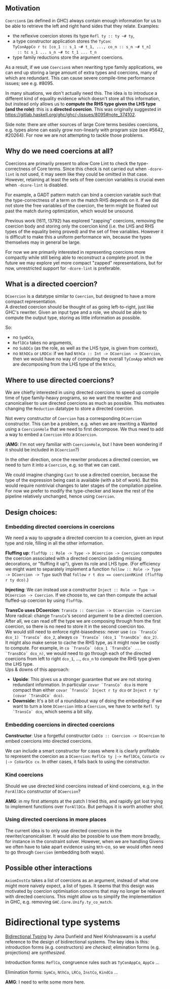 
## Motivation

`Coercion`s (as defined in GHC) always contain enough information for us to be able to retrieve the left and right hand sides that they relate. Examples:

  - the reflexive coercion stores its type `Refl ty :: ty ~# ty`,
  - a type constructor application stores the `TyCon`:  
    `TyConAppCo r tc [co_1 :: s_1 ~# t_1, ..., co_n :: s_n ~# t_n]`  
    `  :: tc s_1 ... s_n ~# tc t_1 ... t_n`
  - type family reductions store the argument coercions.

As a result, if we use `Coercion`s when rewriting type family applications, we can end up storing a large amount of extra types and coercions, many of which are redundant. This can cause severe compile-time performance issues; see e.g. #8095.

In many situations, we don't actually need this. The idea is to introduce a different kind of equality evidence which doesn't store all this information, but instead only allows us to **compute the RHS type given the LHS type (and the role)**: this is a  **directed coercion**. This was originally suggested in https://gitlab.haskell.org/ghc/ghc/-/issues/8095#note_374102.  

Side note: there are other sources of large Core terms besides coercions, e.g. types alone can easily grow non-linearly with program size (see #5642, #20264).  For now we are not attempting to tackle those problems.

## Why do we need coercions at all?

Coercions are primarily present to allow Core Lint to check the type-correctness of Core terms. Since this check is not carried out when `-dcore-lint` is not used, it may seem like they could be omitted in that case. However, retaining at least the sets of free coercion variables is crucial even when `-dcore-lint` is disabled.

For example, a GADT pattern match can bind a coercion variable such that the type-correctness of a term on the match RHS depends on it. If we did not store the free variables of the coercion, the term might be floated out past the match during optimization, which would be unsound.

Previous work (!611, !3792) has explored "zapping" coercions, removing the coercion body and storing only the coercion kind (i.e. the LHS and RHS types of the equality being proved) and the set of free variables. However it is difficult to make this a uniform performance win, because the types themselves may in general be large.

For now we are primarily interested in representing coercions more compactly while still being able to reconstruct a complete proof. In the future we may explore yet more compact "zapped" representations, but for now, unrestricted support for `-dcore-lint` is preferable.

## What is a directed coercion?

`DCoercion` is a datatype similar to `Coercion`, but designed to have a more compact representation.  
A directed coercion should be thought of as going left-to-right, just like GHC's rewriter. Given an input type and a role, we should be able to compute the output type, storing as little information as possible.

So:
  - no `SymDCo`,
  - `ReflDCo` takes no arguments,
  - no `SubDCo` (as the role, as well as the LHS type, is given from context),
  - no `NthDCo` or `LRDCo`: if we had `NthCo :: Int -> DCoercion -> DCoercion`, then we would have no way of computing the overall `TyConApp` which we are decomposing from the LHS type of the `NthCo`,


## Where to use directed coercions?

We are chiefly interested in using directed coercions to speed up compile time of type family-heavy programs, so we want the rewriter and canonicaliser to use directed coercions as much as possible. This motivates changing the `Reduction` datatype to store a directed coercion.

Not every constructor of `Coercion` has a corresponding `DCoercion` constructor. This can be a problem, e.g. when we are rewriting a Wanted using a `CoercionHole` that we need to first decompose. We thus need to add a way to embed a `Coercion` into a `DCoercion`.

(**AMG**: I'm not very familiar with `CoercionHole`, but I have been wondering if it should be included in `DCoercion`?)

In the other direction, once the rewriter produces a directed coercion, we need to turn it into a `Coercion`, e.g. so that we can cast.

We could imagine changing `Cast` to use a directed coercion, because the type of the expression being cast is available (with a bit of work). But this would require nontrivial changes to later stages of the compilation pipeline. For now we prefer to modify the type-checker and leave the rest of the pipeline relatively unchanged, hence using `Coercion`.

## Design choices:

### Embedding directed coercions in coercions

We need a way to upgrade a directed coercion to a coercion, given an input type and role, filling in all the other information.

**Fluffing up**: `fluffUp :: Role -> Type -> DCoercion -> Coercion` computes the coercion associated with a directed coercion (adding missing decorations, or "fluffing it up"), given its role and LHS type.  (For efficiency we might want to separately implement a function `follow :: Role -> Type -> DCoercion -> Type` such that `follow r t dco == coercionRKind (fluffUp r ty dco)`.)

**Injecting**: We can instead use a constructor `Inject :: Role -> Type -> DCoercion -> Coercion`. If we choose to, we can then compute the actual fluffed-up coercion by using `fluffUp`.

**TransCo uses DCoercion**: `TransCo :: Coercion -> DCoercion -> Coercion`  
More radical: change `TransCo`'s second argument to be a directed coercion. After all, we can read off the type we are composing through from the first coercion, so there is no need to store it in the second coercion too.  
We would still need to enforce right-biasedness: never use ```(co `TransCo` dco_1) `TransCo` dco_2```, always ```co `TransCo` (dco_1 `TransDCo` dco_2)```.  
It might also make sense to cache the RHS type, as it might now be costly to compute. For example, in ```co `TransCo` (dco_1 `TransDCo` ... `TransDCo` dco_n)```, we would need to go through each of the directed coercions from left to right `dco_1`, ..., `dco_n` to compute the RHS type given the LHS type.  
Ups & downs of this approach: 
  - **Upside**: This gives us a stronger guarantee that we are not storing redundant information. In particular ```covar `TransCo` dco``` is more compact than either ```covar `TransCo` Inject r ty dco``` or ```Inject r ty' (covar `TransDCo` dco)```.
  - **Downside:** It's a bit of a roundabout way of doing the embedding: if we want to turn a lone `DCoercion` into a `Coercion`, we have to write ```Refl ty `TransCo` dco```, which seems a bit silly.

### Embedding coercions in directed coercions

**Constructor**: Use a forgetful constructor `CoDCo :: Coercion -> DCoercion` to embed coercions into directed coercions.

We can include a smart constructor for cases where it is clearly profitable to represent the coercion as a `DCoercion`: `ReflCo ty |-> ReflDCo`, `CoVarCo cv |-> CoVarDCo cv`. In other cases, it falls back to using the constructor.

### Kind coercions

Should we use directed kind coercions instead of kind coercions, e.g. in the `ForAllDCo` constructor of `DCoercion`?

**AMG**: in my first attempts at the patch I tried this, and rapidly got lost trying to implement functions over `ForAllDCo`. But perhaps it is worth another shot.

### Using directed coercions in more places

The current idea is to only use directed coercions in the rewriter/canonicaliser. It would also be possible to use them more broadly, for instance in the constraint solver. However, when we are handling Givens we often have to take apart evidence using `Nth`-co, so we would often need to go through `Coercion` (embedding both ways).

## Possible other interactions

`AxiomInstCo` takes a list of coercions as an argument, instead of what one might more naively expect, a list of types. It seems that this design was motivated by coercion optimisation concerns that may no longer be relevant with directed coercions. This might allow us to simplify the implementation in GHC, e.g. removing `GHC.Core.Unify.ty_co_match`.

# Bidirectional type systems

[Bidirectional Typing](https://arxiv.org/abs/1908.05839) by Jana Dunfield and Neel Krishnaswami is a useful reference to the design of bidirectional systems.  The key idea is this: introduction forms (e.g. constructors) are *checked*; elimination forms (e.g. projections) are *synthesized*.

Introduction forms: `ReflCo`, congruence rules such as `TyConAppCo`, `AppCo` ...

Elimination forms: `SymCo`, `NthCo`, `LRCo`, `InstCo`, `KindCo` ...

**AMG**: I need to write some more here.